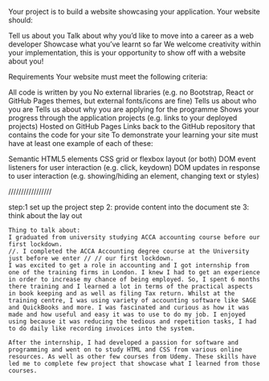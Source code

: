 Your project is to build a website showcasing your application. Your website should:

Tell us about you
Talk about why you’d like to move into a career as a web developer
Showcase what you’ve learnt so far
We welcome creativity within your implementation, this is your opportunity to show off with a website about you!

Requirements
Your website must meet the following criteria:

All code is written by you
No external libraries (e.g. no Bootstrap, React or GitHub Pages themes, but external fonts/icons are fine)
Tells us about who you are
Tells us about why you are applying for the programme
Shows your progress through the application projects (e.g. links to your deployed projects)
Hosted on GitHub Pages
Links back to the GitHub repository that contains the code for your site
To demonstrate your learning your site must have at least one example of each of these:

Semantic HTML5 elements
CSS grid or flexbox layout (or both)
DOM event listeners for user interaction (e.g. click, keydown)
DOM updates in response to user interaction (e.g. showing/hiding an element, changing text or styles)

/////////////////

step:1 set up the project
step 2: provide content into the document
ste 3: think about the lay out

<!-- Tell us aboout you -->

    Thing to talk about:
    I graduated from university studying ACCA accounting course before our first lockdown.
    //. I completed the ACCA Accounting degree course at the University just before we enter // // our first lockdown.
    I was excited to get a role in accounting and I got internship from one of the training firms in London. I knew I had to get an experience in order to increase my chance of being employed. So, I spent 6 months there training and I learned a lot in terms of the practical aspects in book keeping and as well as filing Tax return. Whilst at the training centre, I was using variety of accounting software like SAGE and QuickBooks and more. I was fascinated and curious as how it was made and how useful and easy it was to use to do my job. I enjoyed using because it was reducing the tedious and repetition tasks, I had to do daily like recording invoices into the system.

    After the internship, I had developed a passion for software and programming and went on to study HTML and CSS from various online resources. As well as other few courses from Udemy. These skills have led me to complete few project that showcase what I learned from those courses.
